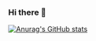 ### Hi there 👋

<!--

I'm an Android developer From China🇨🇳

- 🔭 A girl who loves computer technology very much
- 🌱 I’m currently learning in  Central China Normal University.
- 🤔 I’m looking forword to find the treasure in life
- ⚡ My Blog: https://xiaozhu-sorce.github.io/
-->
[![Anurag's GitHub stats](https://github-readme-stats.vercel.app/api?username=xiaozhu-sorce)](https://github.com/anuraghazra/github-readme-stats)
